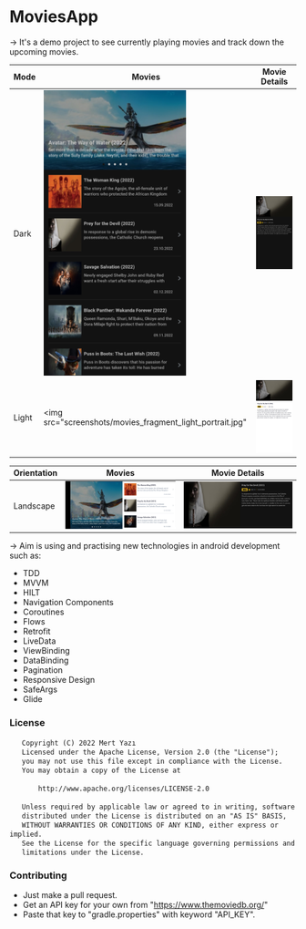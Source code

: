 # MoviesApp

-> It's a demo project to see currently playing movies and track down the upcoming movies.

| Mode  | Movies | Movie Details |
|-------|------|-----------|
| Dark | <img src="screenshots/movies_fragment_dark_portrait.jpg" width="250"> | <img src="screenshots/details_fragment_dark_portrait.jpg" width="250"> | 
| Light | <img src="screenshots/movies_fragment_light_portrait.jpg" | <img src="screenshots/details_fragment_light_portrait.jpg" width="250"> |


| Orientation  | Movies | Movie Details | 
|-------|------|------|
| Landscape | <img src="screenshots/movies_fragment_light_landscape.jpg"> | <img src="screenshots/details_fragment_dark_landscape.jpg"> |

-> Aim is using and practising new technologies in android development such as:
 - TDD
 - MVVM
 - HILT
 - Navigation Components
 - Coroutines
 - Flows
 - Retrofit
 - LiveData
 - ViewBinding
 - DataBinding
 - Pagination
 - Responsive Design
 - SafeArgs
 - Glide

### License
```
   Copyright (C) 2022 Mert Yazı
   Licensed under the Apache License, Version 2.0 (the "License");
   you may not use this file except in compliance with the License.
   You may obtain a copy of the License at

       http://www.apache.org/licenses/LICENSE-2.0

   Unless required by applicable law or agreed to in writing, software
   distributed under the License is distributed on an "AS IS" BASIS,
   WITHOUT WARRANTIES OR CONDITIONS OF ANY KIND, either express or implied.
   See the License for the specific language governing permissions and
   limitations under the License.
```

### Contributing
- Just make a pull request.
- Get an API key for your own from "https://www.themoviedb.org/"
- Paste that key to "gradle.properties" with keyword "API_KEY".
